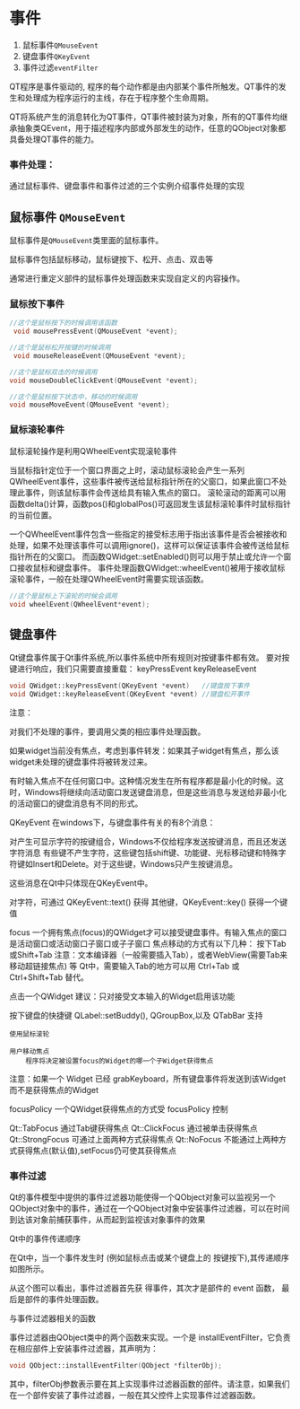 # 事件

1. 鼠标事件`QMouseEvent`
2. 键盘事件`QKeyEvent`
3. 事件过滤`eventFilter`

 QT程序是事件驱动的, 程序的每个动作都是由内部某个事件所触发。QT事件的发生和处理成为程序运行的主线，存在于程序整个生命周期。

  QT将系统产生的消息转化为QT事件，QT事件被封装为对象，所有的QT事件均继承抽象类QEvent，用于描述程序内部或外部发生的动作，任意的QObject对象都具备处理QT事件的能力。

### 事件处理：

 通过鼠标事件、键盘事件和事件过滤的三个实例介绍事件处理的实现

## 鼠标事件 `QMouseEvent`



鼠标事件是`QMouseEvent`类里面的鼠标事件。

鼠标事件包括鼠标移动，鼠标键按下、松开、点击、双击等

通常进行重定义部件的鼠标事件处理函数来实现自定义的内容操作。

### 鼠标按下事件

```cpp
//这个是鼠标按下的时候调用该函数
 void mousePressEvent(QMouseEvent *event); 

//这个是鼠标松开按键的时候调用
 void mouseReleaseEvent(QMouseEvent *event); 

//这个是鼠标双击的时候调用
void mouseDoubleClickEvent(QMouseEvent *event); 

//这个是鼠标按下状态中，移动的时候调用
void mouseMoveEvent(QMouseEvent *event);
```

### 鼠标滚轮事件

鼠标滚轮操作是利用QWheelEvent实现滚轮事件

当鼠标指针定位于一个窗口界面之上时，滚动鼠标滚轮会产生一系列QWheelEvent事件，这些事件被传送给鼠标指针所在的父窗口，如果此窗口不处理此事件，则该鼠标事件会传送给具有输入焦点的窗口。
滚轮滚动的距离可以用函数delta()计算，函数pos()和globalPos()可返回发生该鼠标滚轮事件时鼠标指针的当前位置。

一个QWheelEvent事件包含一些指定的接受标志用于指出该事件是否会被接收和处理，如果不处理该事件可以调用ignore()，这样可以保证该事件会被传送给鼠标指针所在的父窗口。
而函数QWidget::setEnabled()则可以用于禁止或允许一个窗口接收鼠标和键盘事件。
事件处理函数QWidget::wheelEvent()被用于接收鼠标滚轮事件，一般在处理QWheelEvent时需要实现该函数。

```cpp
//这个是鼠标上下滚轮的时候会调用
void wheelEvent(QWheelEvent*event); 
```

## 键盘事件


Qt键盘事件属于Qt事件系统,所以事件系统中所有规则对按键事件都有效。
要对按键进行响应，我们只需要直接重载： 
keyPressEvent              keyReleaseEvent

```cpp
void QWidget::keyPressEvent(QKeyEvent *event)   //键盘按下事件
void QWidget::keyReleaseEvent(QKeyEvent *event) //键盘松开事件
```

 注意：

对我们不处理的事件，要调用父类的相应事件处理函数。

如果widget当前没有焦点，考虑到事件转发：如果其子widget有焦点，那么该widget未处理的键盘事件将被转发过来。

有时输入焦点不在任何窗口中。这种情况发生在所有程序都是最小化的时候。这时，Windows将继续向活动窗口发送键盘消息，但是这些消息与发送给非最小化的活动窗口的键盘消息有不同的形式。

 QKeyEvent
在windows下，与键盘事件有关的有8个消息：

对产生可显示字符的按键组合，Windows不仅给程序发送按键消息，而且还发送字符消息
有些键不产生字符，这些键包括shift键、功能键、光标移动键和特殊字符键如Insert和Delete。对于这些键，Windows只产生按键消息。

这些消息在Qt中只体现在QKeyEvent中。

对字符，可通过 QKeyEvent::text() 获得
其他键，QKeyEvent::key() 获得一个键值

focus
一个拥有焦点(focus)的QWidget才可以接受键盘事件。有输入焦点的窗口是活动窗口或活动窗口子窗口或子子窗口 
焦点移动的方式有以下几种：
按下Tab或Shift+Tab
注意：文本编译器（一般需要插入Tab），或者WebView(需要Tab来移动超链接焦点) 等
Qt中，需要输入Tab的地方可以用 Ctrl+Tab 或 Ctrl+Shift+Tab 替代。

点击一个QWidget
建议：只对接受文本输入的Widget启用该功能
    
按下键盘的快捷键
        QLabel::setBuddy(), QGroupBox,以及 QTabBar 支持

    使用鼠标滚轮
    
    用户移动焦点
        程序将决定被设置focus的Widget的哪一个子Widget获得焦点

注意：如果一个 Widget 已经 grabKeyboard，所有键盘事件将发送到该Widget而不是获得焦点的Widget


focusPolicy
 一个QWidget获得焦点的方式受 focusPolicy 控制

Qt::TabFocus
    通过Tab键获得焦点
Qt::ClickFocus
    通过被单击获得焦点
Qt::StrongFocus
    可通过上面两种方式获得焦点
Qt::NoFocus
    不能通过上两种方式获得焦点(默认值),setFocus仍可使其获得焦点

### 事件过滤

Qt的事件模型中提供的事件过滤器功能使得一个QObject对象可以监视另一个QObject对象中的事件，通过在一个QObject对象中安装事件过滤器，可以在时间到达该对象前捕获事件，从而起到监视该对象事件的效果

Qt中的事件传递顺序

在Qt中，当一个事件发生时
(例如鼠标点击或某个键盘上的
按键按下),其传递顺序如图所示。

从这个图可以看出，事件过滤器首先获
得事件，其次才是部件的 event 函数，
最后是部件的事件处理函数。


与事件过滤器相关的函数

事件过滤器由QObject类中的两个函数来实现。一个是 installEventFilter，它负责在相应部件上安装事件过滤器，其声明为：

```cpp
void QObject::installEventFilter(QObject *filterObj);
```

其中，filterObj参数表示要在其上实现事件过滤器函数的部件。请注意，如果我们在一个部件安装了事件过滤器，一般在其父控件上实现事件过滤器函数。


